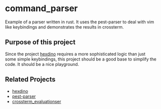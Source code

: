 # command_parser
Example of a parser written in rust. It uses the pest-parser to deal with vim like keybindings and demonstrates the results in crossterm.

## Purpose of this project
Since the project [hexdino](https://github.com/Luz/hexdino) requires a more sophisticated logic than just some simple keybindings, this project should be a good base to simplify the code. It should be a nice playground.

## Related Projects
- [hexdino](https://github.com/Luz/hexdino)
- [pest-parser](https://github.com/pest-parser/pest)
- [crossterm_evaluationser](https://github.com/Luz/crossterm_evaluation)
